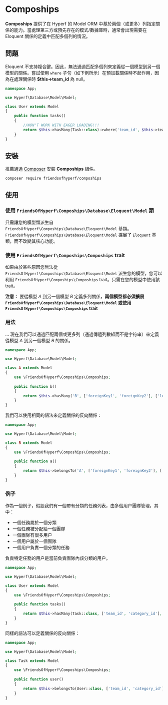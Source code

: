 # Compoships

**Compoships** 提供了在 Hyperf 的 Model ORM 中基於兩個（或更多）列指定關係的能力。當處理第三方或預先存在的模式/數據庫時，通常會出現需要在 Eloquent 關係的定義中匹配多個列的情況。

## 問題

Eloquent 不支持複合鍵。因此，無法通過匹配多個列來定義從一個模型到另一個模型的關係。嘗試使用 `where` 子句（如下例所示）在預加載關係時不起作用，因為在處理關係時 **$this->team_id** 為 null。

```php
namespace App;

use Hyperf\Database\Model\Model;

class User extends Model
{
    public function tasks()
    {
        //WON'T WORK WITH EAGER LOADING!!!
        return $this->hasMany(Task::class)->where('team_id', $this->team_id);
    }
}
```

## 安裝

推薦通過 [Composer](http://getcomposer.org/) 安裝 **Compoships** 組件。

```shell
composer require friendsofhyperf/compoships
```

## 使用

### 使用 `FriendsOfHyperf\Compoships\Database\Eloquent\Model` 類

只需讓您的模型類派生自 `FriendsOfHyperf\Compoships\Database\Eloquent\Model` 基類。`FriendsOfHyperf\Compoships\Database\Eloquent\Model` 擴展了 `Eloquent` 基類，而不改變其核心功能。

### 使用 `FriendsOfHyperf\Compoships\Compoships` trait

如果由於某些原因您無法從 `FriendsOfHyperf\Compoships\Database\Eloquent\Model` 派生您的模型，您可以利用 `FriendsOfHyperf\Compoships\Compoships` trait。只需在您的模型中使用該 trait。

**注意：** 要從模型 *A* 到另一個模型 *B* 定義多列關係，**兩個模型都必須擴展 `FriendsOfHyperf\Compoships\Database\Eloquent\Model` 或使用 `FriendsOfHyperf\Compoships\Compoships` trait**

### 用法

... 現在我們可以通過匹配兩個或更多列（通過傳遞列數組而不是字符串）來定義從模型 *A* 到另一個模型 *B* 的關係。

```php
namespace App;

use Hyperf\Database\Model\Model;

class A extends Model
{
    use \FriendsOfHyperf\Compoships\Compoships;
    
    public function b()
    {
        return $this->hasMany('B', ['foreignKey1', 'foreignKey2'], ['localKey1', 'localKey2']);
    }
}
```

我們可以使用相同的語法來定義關係的反向關係：

```php
namespace App;

use Hyperf\Database\Model\Model;

class B extends Model
{
    use \FriendsOfHyperf\Compoships\Compoships;
    
    public function a()
    {
        return $this->belongsTo('A', ['foreignKey1', 'foreignKey2'], ['ownerKey1', 'ownerKey2']);
    }
}
```

### 例子

作為一個例子，假設我們有一個帶有分類的任務列表，由多個用户團隊管理，其中：

- 一個任務屬於一個分類
- 一個任務被分配給一個團隊
- 一個團隊有很多用户
- 一個用户屬於一個團隊
- 一個用户負責一個分類的任務

負責特定任務的用户是當前負責團隊內該分類的用户。

```php
namespace App;

use Hyperf\Database\Model\Model;

class User extends Model
{
    use \FriendsOfHyperf\Compoships\Compoships;
    
    public function tasks()
    {
        return $this->hasMany(Task::class, ['team_id', 'category_id'], ['team_id', 'category_id']);
    }
}
```

同樣的語法可以定義關係的反向關係：

```php
namespace App;

use Hyperf\Database\Model\Model;

class Task extends Model
{
    use \FriendsOfHyperf\Compoships\Compoships;
    
    public function user()
    {
        return $this->belongsTo(User::class, ['team_id', 'category_id'], ['team_id', 'category_id']);
    }
}
```
